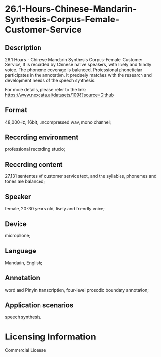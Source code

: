 # 26.1-Hours-Chinese-Mandarin-Synthesis-Corpus-Female-Customer-Service

## Description
26.1 Hours - Chinese Mandarin Synthesis Corpus-Female, Customer Service, It is recorded by Chinese native speakers, with lively and frindly voice. The phoneme coverage is balanced. Professional phonetician participates in the annotation. It precisely matches with the research and development needs of the speech synthesis.

For more details, please refer to the link: https://www.nexdata.ai/datasets/1098?source=Github


## Format
48,000Hz, 16bit, uncompressed wav, mono channel;

## Recording environment
professional recording studio;

## Recording content
27,131 sententes of customer service text, and the syllables, phonemes and tones are balanced;

## Speaker
female, 20-30 years old, lively and friendly voice;

## Device
microphone;

## Language
Mandarin, English;

## Annotation
word and Pinyin transcription, four-level prosodic boundary annotation;

## Application scenarios
speech synthesis.

# Licensing Information
Commercial License
